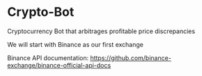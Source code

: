 # Crypto-Bot
Cryptocurrency Bot that arbitrages profitable price discrepancies  

We will start with Binance as our first exchange

Binance API documentation: https://github.com/binance-exchange/binance-official-api-docs

